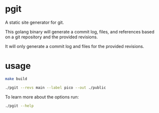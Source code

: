 # pgit

A static site generator for git.

This golang binary will generate a commit log, files, and references based
on a git repository and the provided revisions.

It will only generate a commit log and files for the provided revisions.

# usage

```bash
make build
```

```bash
./pgit --revs main --label pico --out ./public
```

To learn more about the options run:

```bash
./pgit --help
```
